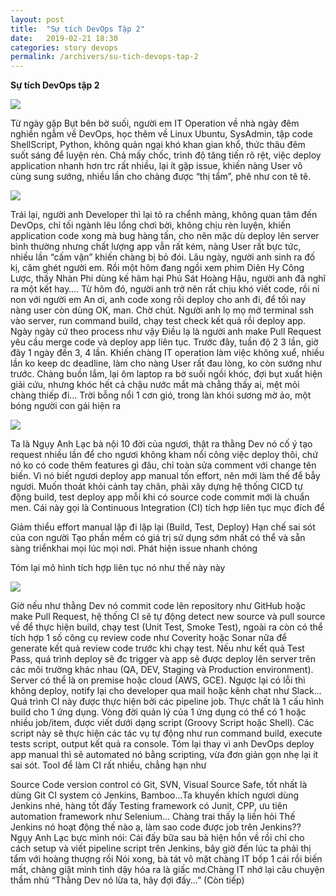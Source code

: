 ```yaml
---
layout: post
title:  "Sự tích DevOps Tập 2"
date:   2019-02-21 18:30
categories: story devops
permalink: /archivers/su-tich-devops-tap-2
---
```


**Sự tích DevOps tập 2**

![](https://user-images.githubusercontent.com/10813839/53164391-ac4be400-3602-11e9-8b82-319c22210fc9.png)

Từ ngày gặp Bụt bên bờ suối, người em IT Operation về nhà ngày đêm nghiền ngẫm về DevOps, học thêm về Linux Ubuntu, SysAdmin, tập code ShellScript, Python, không quản ngại khó khan gian khổ, thức thâu đêm suốt sáng để luyện rèn. Chả mấy chốc, trình độ tăng tiến rõ rệt, việc deploy application nhanh hơn trc rất nhiều, lại ít gặp issue, khiến nàng User vô cùng sung sướng, nhiều lần cho chàng được “thị tẩm”, phê như con tê tê.

![](https://user-images.githubusercontent.com/10813839/53164508-e9b07180-3602-11e9-9a2d-ff5786d66e79.png)

Trái lại, người anh Developer thì lại tỏ ra chểnh mảng, không quan tâm đến DevOps, chỉ tối ngành lêu lổng chơi bời, không chịu rèn luyện, khiến application code xong mà bug hàng tấn, cho nên mặc dù deploy lên server bình thường nhưng chất lượng app vẫn rất kém, nàng User rất bực tức, nhiều lần “cấm vận” khiến chàng bị bỏ đói.
Lâu ngày, người anh sinh ra đố kị, căm ghét người em. Rồi một hôm đang ngồi xem phim Diên Hy Công Lược, thấy Nhàn Phi dùng kế hãm hại Phú Sát Hoàng Hậu, người anh đã nghĩ ra một kết hay….
Từ hôm đó, người anh trở nên rất chịu khó viết code, rồi nỉ non với người em
An ơi, anh code xong rồi deploy cho anh đi, để tối nay nàng user còn dùng
OK, man. Chờ chút.
Người anh lọ mọ mở terminal ssh vào server, run command build, chạy test check kết quả rồi deploy app. Ngày ngày cứ theo process như vậy
Điều lạ là người anh make Pull Request yêu cầu merge code và deploy app liên tục. Trước đây, tuần độ 2 3 lần, giờ đây 1 ngày đến 3, 4 lần. Khiến chàng IT operation làm việc không xuể, nhiều lần ko keep dc deadline, làm cho nàng User rất đau lòng, ko còn sướng như trước. 
Chàng buồn lắm, lại ôm laptop ra bờ suối ngồi khóc, đợi bụt xuất hiện giải cứu, nhưng khóc hết cả chậu nước mắt mà chẳng thấy ai, mệt mỏi chàng thiếp đi…
Trời bỗng nổi 1 cơn gió, trong làn khói sương mờ ảo, một bóng người con gái hiện ra

![](https://user-images.githubusercontent.com/10813839/53164582-1ebcc400-3603-11e9-9180-188ca7acb88c.png)

Ta là Ngụy Anh Lạc bà nội 10 đời của ngươi, thật ra thằng Dev nó cố ý tạo request nhiều lần để cho ngươi không kham nổi công việc deploy thôi, chứ nó ko có code thêm features gì đâu, chỉ toàn sửa comment với change tên biến. Vì nó biết ngươi deploy app manual tốn effort, nên mới làm thế để bẫy ngươi. Muốn thoát khỏi cảnh tay chân, phải xây dựng hệ thống CICD tự động build, test deploy app mỗi khi có source code commit mới là chuẩn men. Cái này gọi là Continuous Integration (CI) tích hợp liên tục mục đích để

Giảm thiểu effort manual lặp đi lặp lại (Build, Test, Deploy)
Hạn chế sai sót của con người
Tạo phần mềm có giá trị sử dụng sớm nhất có thể và sẵn sàng triểnkhai mọi lúc mọi nơi.
Phát hiện issue nhanh chóng

Tóm lại mô hình tích hợp liên tục nó như thế này này

![](https://user-images.githubusercontent.com/10813839/53164617-309e6700-3603-11e9-9091-3bbfd541c5ac.png)

Giờ nếu như thằng Dev nó commit code lên repository như GitHub hoặc make Pull Request, hệ thống CI sẽ tự động detect new source và pull source về để thực hiện build, chạy test (Unit Test, Smoke Test), ngoài ra còn có thể tích hợp 1 số công cụ review code như Coverity hoặc Sonar nữa để generate kết quả review code trước khi chạy test. Nếu như kết quả Test Pass, quá trình deploy sẽ đc trigger và app sẽ được deploy lên server trên các môi trường khác nhau (QA, DEV, Staging và Production environment). Server có thể là on premise hoặc cloud (AWS, GCE). Ngược lại có lỗi thì không deploy, notify lại cho developer qua mail hoặc kênh chat như Slack…
Quá trình CI này được thực hiện bởi các pipeline job. Thực chất là 1 cấu hình build cho 1 ứng dụng. Vòng đời quản lý của 1 ứng dụng có thể có 1 hoặc nhiều job/item, được viết dưới dạng script (Groovy Script hoặc Shell). Các script này sẽ thực hiện các tác vụ tự động như run command build, execute tests script, output kết quả ra console.
Tóm lại thay vì anh DevOps deploy app manual thì sẽ automated nó bằng scripting, vừa đơn giản gọn nhẹ lại ít sai sót.
Tool để làm CI rất nhiều, chẳng hạn như

Source Code version control có Git, SVN, Visual Source Safe, tốt nhất là dùng Git
CI system có Jenkins, Bamboo...Ta khuyến khích ngươi dùng Jenkins nhé, hàng tốt đấy
Testing framework có Junit, CPP, ưu tiên automation framework như Selenium…
Chàng trai thấy lạ liền hỏi 
Thế Jenkins nó hoạt động thế nào ạ, làm sao code được job trên Jenkins??
Ngụy Anh Lạc bực mình nói:
Cái đấy bữa sau bà hiện hồn về rồi chỉ cho cách setup và viết pipeline script trên Jenkins, bây giờ đến lúc ta phải thị tẩm với hoàng thượng rồi
Nói xong, bà tát vô mặt chàng IT bốp 1 cái rồi biến mất, chàng giật mình tỉnh dậy hóa ra là giấc mơ.Chàng IT nhớ lại câu chuyện thầm nhủ
“Thằng Dev nó lừa ta, hãy đợi đấy…”
(Còn tiếp)